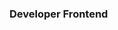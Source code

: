   <div>
        <img src="https://firebasestorage.googleapis.com/v0/b/imagenes-1ccc1.appspot.com/o/Portada-nicolas.png?alt=media&token=e52bcf22-76df-42c6-92e9-1a12e94fed0c"
            alt="">
        <h3>Developer Frontend</h3>
    </div>
